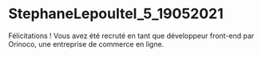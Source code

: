 # StephaneLepoultel_5_19052021
Félicitations ! Vous avez été recruté en tant que développeur front-end par Orinoco, une entreprise de commerce en ligne. 
